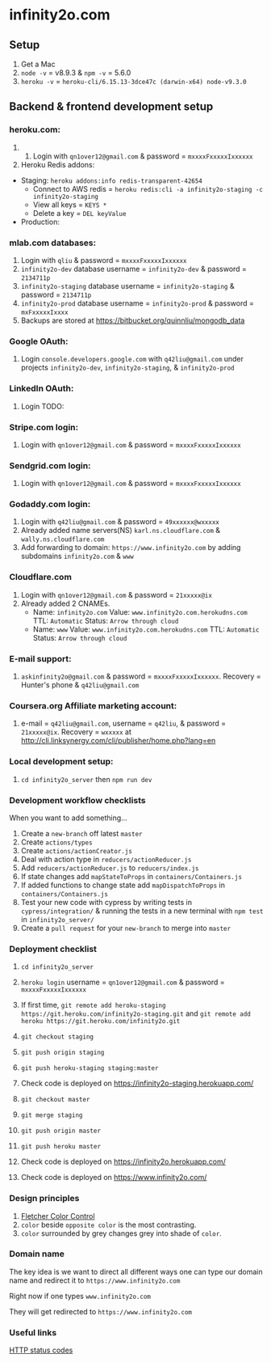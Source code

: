 # infinity2o.com

## Setup

1. Get a Mac
2. `node -v` = v8.9.3 & `npm -v` = 5.6.0
3. `heroku -v` = `heroku-cli/6.15.13-3dce47c (darwin-x64) node-v9.3.0`

## Backend & frontend development setup

### heroku.com:

1.  1. Login with `qn1over12@gmail.com` & password = `mxxxxFxxxxxIxxxxxx`
2. Heroku Redis addons:

* Staging: `heroku addons:info redis-transparent-42654`
    * Connect to AWS redis = `heroku redis:cli -a infinity2o-staging -c infinity2o-staging`
    * View all keys = `KEYS *`
    * Delete a key = `DEL keyValue`
* Production:

### mlab.com databases:

1. Login with `qliu` & password = `mxxxxFxxxxxIxxxxxx`
2. `infinity2o-dev` database username = `infinity2o-dev` & password = `2134711p`
3. `infinity2o-staging` database username = `infinity2o-staging` & password = `2134711p`
4. `infinity2o-prod` database username = `infinity2o-prod` & password = `mxFxxxxxIxxxx`
5. Backups are stored at https://bitbucket.org/quinnliu/mongodb_data

### Google OAuth:

1. Login `console.developers.google.com` with `q42liu@gmail.com` under projects
   `infinity2o-dev`, `infinity2o-staging`, & `infinity2o-prod`

### LinkedIn OAuth:

1. Login TODO:

### Stripe.com login:

1. Login with `qn1over12@gmail.com` & password = `mxxxxFxxxxxIxxxxxx`

### Sendgrid.com login:

1. Login with `qn1over12@gmail.com` & password = `mxxxxFxxxxxIxxxxxx`

### Godaddy.com login:

1. Login with `q42liu@gmail.com` & password = `49xxxxxx@wxxxxx`
2. Already added name servers(NS) `karl.ns.cloudflare.com` & `wally.ns.cloudflare.com`
3. Add forwarding to domain: `https://www.infinity2o.com` by adding
   subdomains `infinity2o.com` & `www`

### Cloudflare.com

1. Login with `qn1over12@gmail.com` & password = `21xxxxx@ix`
2. Already added 2 CNAMEs.
    * Name: `infinity2o.com` Value: `www.infinity2o.com.herokudns.com`
      TTL: `Automatic` Status: `Arrow through cloud`
    * Name: `www` Value: `www.infinity2o.com.herokudns.com`
      TTL: `Automatic` Status: `Arrow through cloud`

### E-mail support:

1. `askinfinity2o@gmail.com` & password = `mxxxxFxxxxxIxxxxxx`. Recovery = Hunter's phone & `q42liu@gmail.com`

### Coursera.org Affiliate marketing account:

1. e-mail = `q42liu@gmail.com`, username = `q42liu`, & password = `21xxxxx@ix`. Recovery = `wxxxxx` at http://cli.linksynergy.com/cli/publisher/home.php?lang=en

### Local development setup:

1. `cd infinity2o_server` then `npm run dev`

### Development workflow checklists

When you want to add something...

1. Create a `new-branch` off latest `master`
2. Create `actions/types`
3. Create `actions/actionCreator.js`
4. Deal with action type in `reducers/actionReducer.js`
5. Add `reducers/actionReducer.js` to `reducers/index.js`
6. If state changes add `mapStateToProps` in `containers/Containers.js`
7. If added functions to change state add `mapDispatchToProps` in `containers/Containers.js`
8. Test your new code with cypress by writing tests in `cypress/integration/`
   & running the tests in a new terminal with `npm test`
   in `infinity2o_server/`
9. Create a `pull request` for your `new-branch` to merge into `master`

### Deployment checklist

1. `cd infinity2o_server`
2. `heroku login` username = `qn1over12@gmail.com` & password = `mxxxxFxxxxxIxxxxxx`

3. If first time, `git remote add heroku-staging https://git.heroku.com/infinity2o-staging.git` and `git remote add heroku https://git.heroku.com/infinity2o.git`
4. `git checkout staging`
5. `git push origin staging`
6. `git push heroku-staging staging:master`
7. Check code is deployed on https://infinity2o-staging.herokuapp.com/
8. `git checkout master`
9. `git merge staging`
10. `git push origin master`
11. `git push heroku master`
12. Check code is deployed on https://infinity2o.herokuapp.com/
13. Check code is deployed on https://www.infinity2o.com/

### Design principles

1. [Fletcher Color Control](http://www.barnstonestudios.com/content/COLOUR-CONTROL-by-Frank-Morley-Fletcher.pdf)
2. `color` beside `opposite color` is the most contrasting.
3. `color` surrounded by grey changes grey into shade of `color`.

### Domain name

The key idea is we want to direct all different ways one can type our
domain name and redirect it to `https://www.infinity2o.com`

Right now if one types `www.infinity2o.com`

They will get redirected to `https://www.infinity2o.com`

### Useful links

[HTTP status codes](https://www.w3.org/Protocols/rfc2616/rfc2616-sec10.html)
